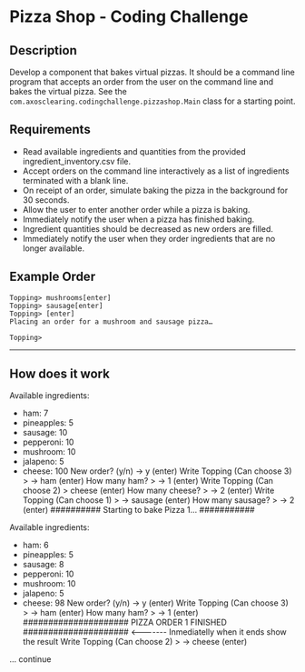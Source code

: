 # Pizza Shop - Coding Challenge

## Description

Develop a component that bakes virtual pizzas.  It should be a command line program that accepts an order from the user on the command line and bakes the virtual pizza.  See the `com.axosclearing.codingchallenge.pizzashop.Main` class for a starting point.

## Requirements

* Read available ingredients and quantities from the provided ingredient_inventory.csv file.
* Accept orders on the command line interactively as a list of ingredients terminated with a blank line.
* On receipt of an order, simulate baking the pizza in the background for 30 seconds.
* Allow the user to enter another order while a pizza is baking.
* Immediately notify the user when a pizza has finished baking.
* Ingredient quantities should be decreased as new orders are filled.
* Immediately notify the user when they order ingredients that are no longer available.

## Example Order

```
Topping> mushrooms[enter]
Topping> sausage[enter]
Topping> [enter]
Placing an order for a mushroom and sausage pizza…

Topping> 
```
-----------------------------------------------------------------
## How does it work

Available ingredients: 
- ham: 7
- pineapples: 5
- sausage: 10
- pepperoni: 10
- mushroom: 10
- jalapeno: 5
- cheese: 100
New order? (y/n)
-> y (enter)
Write Topping (Can choose 3) >
-> ham (enter)
How many ham? >
-> 1 (enter)
Write Topping (Can choose 2) >
cheese (enter)
How many cheese? >
-> 2 (enter)
Write Topping (Can choose 1) >
-> sausage (enter)
How many sausage? >
-> 2 (enter)
########## Starting to bake Pizza 1... ###########

Available ingredients: 
- ham: 6
- pineapples: 5
- sausage: 8
- pepperoni: 10
- mushroom: 10
- jalapeno: 5
- cheese: 98
New order? (y/n)
-> y (enter)
Write Topping (Can choose 3) >
-> ham (enter)
How many ham? >
-> 1 (enter)
##################### PIZZA ORDER 1 FINISHED #####################   <------- Inmediatelly when it ends show the result
Write Topping (Can choose 2) >
-> cheese (enter)

... continue
